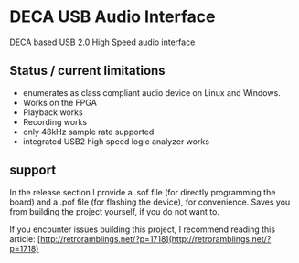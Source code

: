 # DECA USB Audio Interface

DECA based USB 2.0 High Speed audio interface

## Status / current limitations
* enumerates as class compliant audio device on Linux and Windows.
* Works on the FPGA
* Playback works
* Recording works
* only 48kHz sample rate supported
* integrated USB2 high speed logic analyzer works

## support
In the release section I provide a .sof file (for directly programming the board)
and a .pof file (for flashing the device), for convenience.
Saves you from building the project yourself, if you do not want to.

If you encounter issues building this project, I recommend reading this article:
[http://retroramblings.net/?p=1718](http://retroramblings.net/?p=1718)
